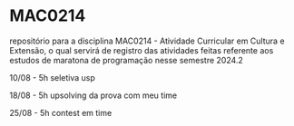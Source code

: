 # MAC0214
repositório para a disciplina MAC0214 - Atividade Curricular em Cultura e Extensão, o qual servirá de registro das atividades feitas referente aos estudos de maratona de programação nesse semestre 2024.2

10/08 - 5h seletiva usp 

18/08 - 5h upsolving da prova com meu time

25/08 - 5h contest em time
